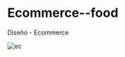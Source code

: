 # Ecommerce--food
Diseño - Ecommerce

![ec](https://user-images.githubusercontent.com/67718246/142556702-4217e70a-8755-4fde-b499-682ba1f63e9e.png)
